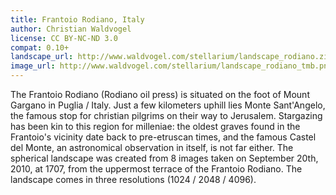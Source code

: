 ```yaml
---
title: Frantoio Rodiano, Italy
author: Christian Waldvogel
license: CC BY-NC-ND 3.0
compat: 0.10+
landscape_url: http://www.waldvogel.com/stellarium/landscape_rodiano.zip
image_url: http://www.waldvogel.com/stellarium/landscape_rodiano_tmb.png
---
```

The Frantoio Rodiano (Rodiano oil press) is situated on the foot of Mount Gargano in Puglia / Italy. Just a few kilometers uphill lies Monte Sant'Angelo, the famous stop for christian pilgrims on their way to Jerusalem. Stargazing has been kin to this region for milleniae: the oldest graves found in the Frantoio's vicinity date back to pre-etruscan times, and the famous Castel del Monte, an astronomical observation in itself, is not far either. The spherical landscape was created from 8 images taken on September 20th, 2010, at 1707, from the uppermost terrace of the Frantoio Rodiano. The landscape comes in three resolutions (1024 / 2048 / 4096).